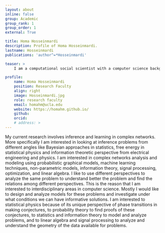 ```yaml
---
layout: about
inline: false
group: Academic
group_rank: 1
group_order: 1
external: True

title: Homa Hosseinmardi
description: Profile of Homa Hosseinmardi.
lastname: Hosseinmardi
publications: 'author^=*Hosseinmardi'

teaser: >
    I am a computational social scientist with a computer science background focused on the auditing sociotechnical systems and in general information ecosystem.

profile:
    name: Homa Hosseinmardi
    position: Research Faculty   
    align: right
    image: Hosseinmardi.jpg
    role: research faculty
    email: homahm@ucla.edu
    website: https://homahm.github.io/
    github: 
    orcid: 
    # address: >
---
```


My current research involves inference and learning in complex networks. More specifically I am interested in looking at inference problems from different angles like Bayesian approaches in statistics, free energy in statistical physics and information theoretic perspective from electrical engineering and physics. I am interested in complex networks analysis and modeling using probabilistic graphical models, machine learning techniques, non-parametric models, information theory, signal processing, optimization, and linear algebra. I like to use different perspectives to analyze the same problem to understand better the problem and find the relations among different perspectives. This is the reason that I am interested to interdisciplinary areas in computer science. Mostly I would like to design and analyze models for these problems and investigate under what conditions we can have informative solutions. I am interested to statistical physics because of its unique perspective of phase transitions in making conjectures, to probability theory to find proofs of these conjectures, to statistics and information theory to model and analyze problems, and to linear algebra and signal processing to analyze and understand the geometry of the data available for problems.